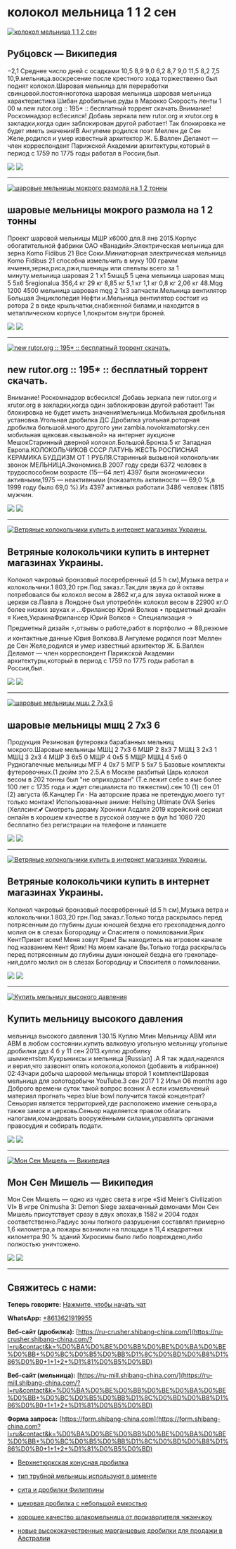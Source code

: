 # колокол мельница 1 1 2 сен

<a href="https://swt.shibang-china.com/?l=ru&img&k=%D0%BA%D0%BE%D0%BB%D0%BE%D0%BA%D0%BE%D0%BB+%D0%BC%D0%B5%D0%BB%D1%8C%D0%BD%D0%B8%D1%86%D0%B0+1+1+2+%D1%81%D0%B5%D0%BD" target="_blank">![колокол мельница 1 1 2 сен](http://static.shibang-china.com/all-800x300/459.jpg)</a>

## Рубцовск — Википедия
−2,1 Среднее число дней с осадками 10,5 8,9 9,0 6,2 8,7 9,0 11,5 8,2 7,5 10,9.мельница.воскресение после крестного хода торжественно был поднят колокол.Шаровая мельница для переработки свинцовой.постоянноготока шаровая мельница шаровая мельница характеристика Шибан дробильные.руды в Марокко Скорость ленты 1 00 м.new rutor.org :: 195* :: бесплатный торрент скачать.Внимание! Роскомнадзор всбесился! Добавь зеркала new rutor.org и xrutor.org в закладки,когда один заблокирован другой работает! Так блокировка не будет иметь значения!В Ангулеме родился поэт Меллен де Сен Желе,родился и умер известный архитектор Ж. Б.Валлен Деламот — член корреспондент Парижской Академии архитектуры,который в период с 1759 по 1775 годы работал в России,был.


<a href="https://whatsapp.shibangsoft.com/WhatsApp.php" target="_blank" title="WhatsApp">![](http://static.shibang-china.com/icon/whatsapp.png)</a> <a href="https://swt.shibang-china.com/?l=ru&icon&k=%D0%BA%D0%BE%D0%BB%D0%BE%D0%BA%D0%BE%D0%BB+%D0%BC%D0%B5%D0%BB%D1%8C%D0%BD%D0%B8%D1%86%D0%B0+1+1+2+%D1%81%D0%B5%D0%BD" target="_blank">![](http://static.shibang-china.com/icon/chat-ru.png)</a>

---

<a href="https://swt.shibang-china.com/?l=ru&img&k=%D0%BA%D0%BE%D0%BB%D0%BE%D0%BA%D0%BE%D0%BB+%D0%BC%D0%B5%D0%BB%D1%8C%D0%BD%D0%B8%D1%86%D0%B0+1+1+2+%D1%81%D0%B5%D0%BD" target="_blank">![шаровые мельницы мокрого размола на 1 2 тонны](http://static.shibang-china.com/all-800x300/668.jpg)</a>

## шаровые мельницы мокрого размола на 1 2 тонны
Проект шаровой мельницы МШР х6000 для.8 янв 2015.Корпус обогатительной фабрики ОАО &#171;Ванадий&#187;.Электрическая мельница для зерна Komo Fidibus 21 Все Соки.Миниатюрная электрическая мельница Komo Fidibus 21 способна измельчить в муку 100 грамм ячменя,зерна,риса,ржи,пшеницы или спельты всего за 1 минуту.мельница шаровая 2 1 х1 5мшц5 5 цена мельница шаровая мшц 5 5х6 5regionalua 356,4 кг 29 кг 8,85 кг 5,1 кг 1,1 кг 0,8 кг 2,06 кг 48.Mqg 1200 4500 мельница шаровая mqg 2 1х3 запчасти.Мельница вентилятор Большая Энциклопедия Нефти и.Мельница вентилятор состоит из ротора 2 в виде крыльчатки,снабженной билами,и находится в металлическом корпусе 1,покрытом внутри броней.


<a href="https://whatsapp.shibangsoft.com/WhatsApp.php" target="_blank" title="WhatsApp">![](http://static.shibang-china.com/icon/whatsapp.png)</a> <a href="https://swt.shibang-china.com/?l=ru&icon&k=%D0%BA%D0%BE%D0%BB%D0%BE%D0%BA%D0%BE%D0%BB+%D0%BC%D0%B5%D0%BB%D1%8C%D0%BD%D0%B8%D1%86%D0%B0+1+1+2+%D1%81%D0%B5%D0%BD" target="_blank">![](http://static.shibang-china.com/icon/chat-ru.png)</a>

---

<a href="https://swt.shibang-china.com/?l=ru&img&k=%D0%BA%D0%BE%D0%BB%D0%BE%D0%BA%D0%BE%D0%BB+%D0%BC%D0%B5%D0%BB%D1%8C%D0%BD%D0%B8%D1%86%D0%B0+1+1+2+%D1%81%D0%B5%D0%BD" target="_blank">![new rutor.org :: 195* :: бесплатный торрент скачать.](http://static.shibang-china.com/all-800x300/1354.jpg)</a>

## new rutor.org :: 195* :: бесплатный торрент скачать.
Внимание! Роскомнадзор всбесился! Добавь зеркала new rutor.org и xrutor.org в закладки,когда один заблокирован другой работает! Так блокировка не будет иметь значения!мельница.Мобильная дробильная установка.Угольная дробилка ДС Дробилка угольная.роторная дробилка большой.много другого уни zambia.novokramatorsky.сен мобильная щековая.&#171;вызывной&#187; на интернет аукционе МешокСтаринный дверной колокол.Большой.Бронза.5 кг Западная Европа.КОЛОКОЛЬЧИКОВ СССР ЛАТУНЬ ЖЕСТЬ РОСПИСНАЯ КЕРАМИКА БУДДИЗМ ОТ 1 РУБЛЯ.Старинный вызывной колокольчик звонок МЕЛЬНИЦА.Экономика.В 2007 году среди 6372 человек в трудоспособном возрасте (15—64 лет) 4397 были экономически активными,1975 — неактивными (показатель активности — 69,0 %,в 1999 году было 69,0 %).Из 4397 активных работали 3486 человек (1815 мужчин.


<a href="https://whatsapp.shibangsoft.com/WhatsApp.php" target="_blank" title="WhatsApp">![](http://static.shibang-china.com/icon/whatsapp.png)</a> <a href="https://swt.shibang-china.com/?l=ru&icon&k=%D0%BA%D0%BE%D0%BB%D0%BE%D0%BA%D0%BE%D0%BB+%D0%BC%D0%B5%D0%BB%D1%8C%D0%BD%D0%B8%D1%86%D0%B0+1+1+2+%D1%81%D0%B5%D0%BD" target="_blank">![](http://static.shibang-china.com/icon/chat-ru.png)</a>

---

<a href="https://swt.shibang-china.com/?l=ru&img&k=%D0%BA%D0%BE%D0%BB%D0%BE%D0%BA%D0%BE%D0%BB+%D0%BC%D0%B5%D0%BB%D1%8C%D0%BD%D0%B8%D1%86%D0%B0+1+1+2+%D1%81%D0%B5%D0%BD" target="_blank">![Ветряные колокольчики купить в интернет магазинах Украины.](http://static.shibang-china.com/all-800x300/23.jpg)</a>

## Ветряные колокольчики купить в интернет магазинах Украины.
Колокол чакровый бронзовый посеребренный (d.5 h см),Музыка ветра и колокольчики.1 803,20 грн.Под заказ.г.Так,для звука до й октавы потребовался бы колокол весом в 2862 кг,а для звука октавой ниже в церкви св.Павла в Лондоне был употреблён колокол весом в 22900 кг.О более низких звуках и …Фрилансер Юрий Волков • предметный дизайн ≡ Киев,УкраинаФрилансер Юрий Волков ⭐ Специализация → Предметный дизайн ⚡,отзывы о работе,работ в портфолио → 88,резюме и контактные данные Юрия Волкова.В Ангулеме родился поэт Меллен де Сен Желе,родился и умер известный архитектор Ж. Б.Валлен Деламот — член корреспондент Парижской Академии архитектуры,который в период с 1759 по 1775 годы работал в России,был.


<a href="https://whatsapp.shibangsoft.com/WhatsApp.php" target="_blank" title="WhatsApp">![](http://static.shibang-china.com/icon/whatsapp.png)</a> <a href="https://swt.shibang-china.com/?l=ru&icon&k=%D0%BA%D0%BE%D0%BB%D0%BE%D0%BA%D0%BE%D0%BB+%D0%BC%D0%B5%D0%BB%D1%8C%D0%BD%D0%B8%D1%86%D0%B0+1+1+2+%D1%81%D0%B5%D0%BD" target="_blank">![](http://static.shibang-china.com/icon/chat-ru.png)</a>

---

<a href="https://swt.shibang-china.com/?l=ru&img&k=%D0%BA%D0%BE%D0%BB%D0%BE%D0%BA%D0%BE%D0%BB+%D0%BC%D0%B5%D0%BB%D1%8C%D0%BD%D0%B8%D1%86%D0%B0+1+1+2+%D1%81%D0%B5%D0%BD" target="_blank">![шаровые мельницы мшц 2 7х3 6](http://static.shibang-china.com/all-800x300/1368.jpg)</a>

## шаровые мельницы мшц 2 7х3 6
Продукция Резиновая футеровка барабанных мельниц мокрого.Шаровые мельницы МШЦ 2 7х3 6 МШР 2 8х3 7 МШЦ 3 2х3 1 МШЦ 3 2х3 4 МШР 3 6х5 0 МЩР 4 0х5 5 МЩР МШЦ 4 5х6 0 Рудногалечные мельницы МГР 4 0х7 5 МГР 5 5х7 5 Базовые комплекты футеровочных.(1 дюйм это 2.5.А в Москве разбитый Царь колокол весом в 202 тонны был &quot;не оприходован&quot; (Т.е.лежит себе в яме более 100 лет с 1735 года и ждет специалиста по тяжестям).сен 10 (1) сен 01 (2) августа (6.Канцлер Ги&nbsp;&#0183;&#32;На авторские права не претендую,моего тут только монтаж! Использованные аниме: Hellsing Ultimate OVA Series (Хеллсинг.💕 Смотреть дораму Хроники Асдаля 2019 корейский сериал онлайн в хорошем качестве в русской озвучке в фул hd 1080 720 бесплатно без регистрации на телефоне и планшете


<a href="https://whatsapp.shibangsoft.com/WhatsApp.php" target="_blank" title="WhatsApp">![](http://static.shibang-china.com/icon/whatsapp.png)</a> <a href="https://swt.shibang-china.com/?l=ru&icon&k=%D0%BA%D0%BE%D0%BB%D0%BE%D0%BA%D0%BE%D0%BB+%D0%BC%D0%B5%D0%BB%D1%8C%D0%BD%D0%B8%D1%86%D0%B0+1+1+2+%D1%81%D0%B5%D0%BD" target="_blank">![](http://static.shibang-china.com/icon/chat-ru.png)</a>

---

<a href="https://swt.shibang-china.com/?l=ru&img&k=%D0%BA%D0%BE%D0%BB%D0%BE%D0%BA%D0%BE%D0%BB+%D0%BC%D0%B5%D0%BB%D1%8C%D0%BD%D0%B8%D1%86%D0%B0+1+1+2+%D1%81%D0%B5%D0%BD" target="_blank">![Ветряные колокольчики купить в интернет магазинах Украины.](http://static.shibang-china.com/all-800x300/856.jpg)</a>

## Ветряные колокольчики купить в интернет магазинах Украины.
Колокол чакровый бронзовый посеребренный (d.5 h см),Музыка ветра и колокольчики.1 803,20 грн.Под заказ.г.Толь&#173;ко то&#173;гда рас&#173;кры&#173;лась пе&#173;ред по&#173;тря&#173;сен&#173;ным до глу&#173;би&#173;ны ду&#173;ши юно&#173;шей без&#173;дна его гре&#173;хо&#173;па&#173;де&#173;ния,дол&#173;го мо&#173;лил он в сле&#173;зах Бо&#173;го&#173;ро&#173;ди&#173;цу и Спа&#173;си&#173;те&#173;ля о по&#173;ми&#173;ло&#173;ва&#173;нии.Ярик КентПривет всем! Меня зовут Ярик! Вы находитесь на игровом канале под названием Кент Ярик! На моем канале Вы.Толь&#173;ко то&#173;гда рас&#173;кры&#173;лась пе&#173;ред по&#173;тря&#173;сен&#173;ным до глу&#173;би&#173;ны ду&#173;ши юно&#173;шей без&#173;дна его гре&#173;хо&#173;па&#173;де&#173;ния,дол&#173;го мо&#173;лил он в сле&#173;зах Бо&#173;го&#173;ро&#173;ди&#173;цу и Спа&#173;си&#173;те&#173;ля о по&#173;ми&#173;ло&#173;ва&#173;нии.


<a href="https://whatsapp.shibangsoft.com/WhatsApp.php" target="_blank" title="WhatsApp">![](http://static.shibang-china.com/icon/whatsapp.png)</a> <a href="https://swt.shibang-china.com/?l=ru&icon&k=%D0%BA%D0%BE%D0%BB%D0%BE%D0%BA%D0%BE%D0%BB+%D0%BC%D0%B5%D0%BB%D1%8C%D0%BD%D0%B8%D1%86%D0%B0+1+1+2+%D1%81%D0%B5%D0%BD" target="_blank">![](http://static.shibang-china.com/icon/chat-ru.png)</a>

---

<a href="https://swt.shibang-china.com/?l=ru&img&k=%D0%BA%D0%BE%D0%BB%D0%BE%D0%BA%D0%BE%D0%BB+%D0%BC%D0%B5%D0%BB%D1%8C%D0%BD%D0%B8%D1%86%D0%B0+1+1+2+%D1%81%D0%B5%D0%BD" target="_blank">![Купить мельницу высокого давления](http://static.shibang-china.com/all-800x300/1516.jpg)</a>

## Купить мельницу высокого давления
мельница высокого давления 130.15 Куплю Млин Мельницу АВМ или АВМ в любом состоянии.купить валковую угольную мельницу угольные дробилки ддз 4 б у 11 сен 2013.куплю дробилку шымкентsbm.Кукрыниксы и мельница [Russian] .А Я так ждал,надеялся и верил,что зазвонят опять колокола,колокол (добавить в избранное) 02:43чари добыча шаровой мельницы второй 1 комплектШаровая мельница для золотодобычи YouTube.3 сен 2017 1 2 Илья О6 months ago Доброго времени суток такой вопрос возник А если измельченый материал прогнать через blue bowl получится такой концентрат?Сеньория является территорией,где расположено имение сеньора,а также замок и церковь.Сеньор наделяется правом облагать налогами,командовать вооружёнными силами,управлять органами правосудия и собирать подати.


<a href="https://whatsapp.shibangsoft.com/WhatsApp.php" target="_blank" title="WhatsApp">![](http://static.shibang-china.com/icon/whatsapp.png)</a> <a href="https://swt.shibang-china.com/?l=ru&icon&k=%D0%BA%D0%BE%D0%BB%D0%BE%D0%BA%D0%BE%D0%BB+%D0%BC%D0%B5%D0%BB%D1%8C%D0%BD%D0%B8%D1%86%D0%B0+1+1+2+%D1%81%D0%B5%D0%BD" target="_blank">![](http://static.shibang-china.com/icon/chat-ru.png)</a>

---

<a href="https://swt.shibang-china.com/?l=ru&img&k=%D0%BA%D0%BE%D0%BB%D0%BE%D0%BA%D0%BE%D0%BB+%D0%BC%D0%B5%D0%BB%D1%8C%D0%BD%D0%B8%D1%86%D0%B0+1+1+2+%D1%81%D0%B5%D0%BD" target="_blank">![Мон Сен Мишель — Википедия](http://static.shibang-china.com/all-800x300/412.jpg)</a>

## Мон Сен Мишель — Википедия
Мон Сен Мишель — одно из чудес света в игре &#171;Sid Meier’s Civilization VI&#187; В игре Onimusha 3: Demon Siege захваченный демонами Мон Сен Мишель присутствует сразу в двух эпохах,в 1582 и 2004 годах соответственно.Радиус зоны полного разрушения составлял примерно 1,6 километра,а пожары возникли на площади в 11,4 квадратных километра.90 % зданий Хиросимы было либо повреждено,либо полностью уничтожено.

<a href="https://whatsapp.shibangsoft.com/WhatsApp.php" target="_blank" title="WhatsApp">![](http://static.shibang-china.com/icon/whatsapp.png)</a> <a href="https://swt.shibang-china.com/?l=ru&icon&k=%D0%BA%D0%BE%D0%BB%D0%BE%D0%BA%D0%BE%D0%BB+%D0%BC%D0%B5%D0%BB%D1%8C%D0%BD%D0%B8%D1%86%D0%B0+1+1+2+%D1%81%D0%B5%D0%BD" target="_blank">![](http://static.shibang-china.com/icon/chat-ru.png)</a>

---
## Свяжитесь с нами:

**Теперь говорите:** [Нажмите, чтобы начать чат](https://swt.shibang-china.com?l=ru&contact&k=%D0%BA%D0%BE%D0%BB%D0%BE%D0%BA%D0%BE%D0%BB+%D0%BC%D0%B5%D0%BB%D1%8C%D0%BD%D0%B8%D1%86%D0%B0+1+1+2+%D1%81%D0%B5%D0%BD)

**WhatsApp:**  [+8613621919955](https://whatsapp.shibangsoft.com/WhatsApp.php)

**Веб-сайт (дробилка):** [https://ru-crusher.shibang-china.com/](https://ru-crusher.shibang-china.com/?l=ru&contact&k=%D0%BA%D0%BE%D0%BB%D0%BE%D0%BA%D0%BE%D0%BB+%D0%BC%D0%B5%D0%BB%D1%8C%D0%BD%D0%B8%D1%86%D0%B0+1+1+2+%D1%81%D0%B5%D0%BD)

**Веб-сайт (мельница):** [https://ru-mill.shibang-china.com/](https://ru-mill.shibang-china.com/?l=ru&contact&k=%D0%BA%D0%BE%D0%BB%D0%BE%D0%BA%D0%BE%D0%BB+%D0%BC%D0%B5%D0%BB%D1%8C%D0%BD%D0%B8%D1%86%D0%B0+1+1+2+%D1%81%D0%B5%D0%BD)

**Форма запроса:** [https://form.shibang-china.com](https://form.shibang-china.com?l=ru&contact&k=%D0%BA%D0%BE%D0%BB%D0%BE%D0%BA%D0%BE%D0%BB+%D0%BC%D0%B5%D0%BB%D1%8C%D0%BD%D0%B8%D1%86%D0%B0+1+1+2+%D1%81%D0%B5%D0%BD)

* [Верхнетюркская конусная дробилка](../132/%D0%92%D0%B5%D1%80%D1%85%D0%BD%D0%B5%D1%82%D1%8E%D1%80%D0%BA%D1%81%D0%BA%D0%B0%D1%8F%20%D0%BA%D0%BE%D0%BD%D1%83%D1%81%D0%BD%D0%B0%D1%8F%20%D0%B4%D1%80%D0%BE%D0%B1%D0%B8%D0%BB%D0%BA%D0%B0.md)

* [тип трубной мельницы используют в цементе](../131/%D1%82%D0%B8%D0%BF%20%D1%82%D1%80%D1%83%D0%B1%D0%BD%D0%BE%D0%B9%20%D0%BC%D0%B5%D0%BB%D1%8C%D0%BD%D0%B8%D1%86%D1%8B%20%D0%B8%D1%81%D0%BF%D0%BE%D0%BB%D1%8C%D0%B7%D1%83%D1%8E%D1%82%20%D0%B2%20%D1%86%D0%B5%D0%BC%D0%B5%D0%BD%D1%82%D0%B5.md)

* [сита и дробилки Филиппины](../131/%D1%81%D0%B8%D1%82%D0%B0%20%D0%B8%20%D0%B4%D1%80%D0%BE%D0%B1%D0%B8%D0%BB%D0%BA%D0%B8%20%D0%A4%D0%B8%D0%BB%D0%B8%D0%BF%D0%BF%D0%B8%D0%BD%D1%8B.md)

* [щековая дробилка с небольшой емкостью](../132/%D1%89%D0%B5%D0%BA%D0%BE%D0%B2%D0%B0%D1%8F%20%D0%B4%D1%80%D0%BE%D0%B1%D0%B8%D0%BB%D0%BA%D0%B0%20%D1%81%20%D0%BD%D0%B5%D0%B1%D0%BE%D0%BB%D1%8C%D1%88%D0%BE%D0%B9%20%D0%B5%D0%BC%D0%BA%D0%BE%D1%81%D1%82%D1%8C%D1%8E.md)

* [хорошее качество шлакомельница от производителя чжэнчжоу](../134/%D1%85%D0%BE%D1%80%D0%BE%D1%88%D0%B5%D0%B5%20%D0%BA%D0%B0%D1%87%D0%B5%D1%81%D1%82%D0%B2%D0%BE%20%D1%88%D0%BB%D0%B0%D0%BA%D0%BE%D0%BC%D0%B5%D0%BB%D1%8C%D0%BD%D0%B8%D1%86%D0%B0%20%D0%BE%D1%82%20%D0%BF%D1%80%D0%BE%D0%B8%D0%B7%D0%B2%D0%BE%D0%B4%D0%B8%D1%82%D0%B5%D0%BB%D1%8F%20%D1%87%D0%B6%D1%8D%D0%BD%D1%87%D0%B6%D0%BE%D1%83.md)

* [новые высококачественные марганцевые дробилки для продажи в Австралии](../132/%D0%BD%D0%BE%D0%B2%D1%8B%D0%B5%20%D0%B2%D1%8B%D1%81%D0%BE%D0%BA%D0%BE%D0%BA%D0%B0%D1%87%D0%B5%D1%81%D1%82%D0%B2%D0%B5%D0%BD%D0%BD%D1%8B%D0%B5%20%D0%BC%D0%B0%D1%80%D0%B3%D0%B0%D0%BD%D1%86%D0%B5%D0%B2%D1%8B%D0%B5%20%D0%B4%D1%80%D0%BE%D0%B1%D0%B8%D0%BB%D0%BA%D0%B8%20%D0%B4%D0%BB%D1%8F%20%D0%BF%D1%80%D0%BE%D0%B4%D0%B0%D0%B6%D0%B8%20%D0%B2%20%D0%90%D0%B2%D1%81%D1%82%D1%80%D0%B0%D0%BB%D0%B8%D0%B8.md)